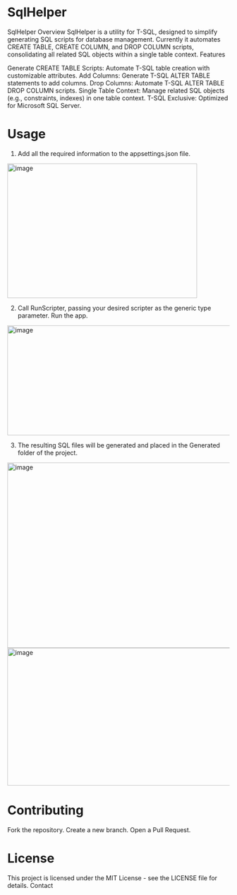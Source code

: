 # SqlHelper
SqlHelper
Overview
SqlHelper is a utility for T-SQL, designed to simplify generating SQL scripts for database management. Currently it automates CREATE TABLE, CREATE COLUMN, and DROP COLUMN scripts, consolidating all related SQL objects within a single table context.
Features

Generate CREATE TABLE Scripts: Automate T-SQL table creation with customizable attributes.
Add Columns: Generate T-SQL ALTER TABLE statements to add columns.
Drop Columns: Automate T-SQL ALTER TABLE DROP COLUMN scripts.
Single Table Context: Manage related SQL objects (e.g., constraints, indexes) in one table context.
T-SQL Exclusive: Optimized for Microsoft SQL Server.

# Usage

1. Add all the required information to the appsettings.json file.

<img width="430" height="305" alt="image" src="https://github.com/user-attachments/assets/1a206543-49f5-4e5d-9091-8b68bc11adbb" />

2. Call RunScripter, passing your desired scripter as the generic type parameter. Run the app.

<img width="872" height="249" alt="image" src="https://github.com/user-attachments/assets/2c9f3429-b155-41c2-b331-b07056cba588" />

3. The resulting SQL files will be generated and placed in the Generated folder of  the project.

<img width="1764" height="420" alt="image" src="https://github.com/user-attachments/assets/57afbee9-089b-4d5a-9c8d-5c875ae1ee40" />

<img width="995" height="312" alt="image" src="https://github.com/user-attachments/assets/9a2cd89a-6935-4568-b4d9-725b43873593" />


# Contributing

Fork the repository.
Create a new branch.
Open a Pull Request.

# License

This project is licensed under the MIT License - see the LICENSE file for details.
Contact
